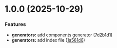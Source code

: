 

# 1.0.0 (2025-10-29)


### Features


* **generators:** add components generator ([7d2b1d1](https://github.com/atls/hyperion/commit/7d2b1d12c897399d6214597218892efa41dc2ffd))
* **generators:** add index file ([1a561d6](https://github.com/atls/hyperion/commit/1a561d61a72163e004ef6d6fdd874cfdd90dfab5))



